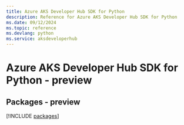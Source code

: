 ```yaml
---
title: Azure AKS Developer Hub SDK for Python
description: Reference for Azure AKS Developer Hub SDK for Python
ms.date: 09/12/2024
ms.topic: reference
ms.devlang: python
ms.service: aksdeveloperhub
---
```

# Azure AKS Developer Hub SDK for Python - preview
## Packages - preview
[!INCLUDE [packages](aks-developer-hub-index.md)]
